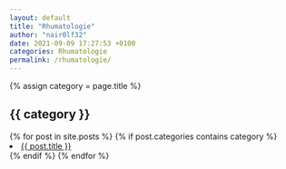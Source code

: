 ```yaml
---
layout: default
title: "Rhumatologie"
author: "nair0lf32"
date: 2021-09-09 17:27:53 +0100
categories: Rhumatologie
permalink: /rhumatologie/
---
```


{% assign category = page.title %}

<h2>{{ category }}</h2>
{% for post in site.posts %}
{% if post.categories contains category %}
<li> <a href="{{ post.url | relative_url }}">{{ post.title }}</a></li>
{% endif %}
{% endfor %}
